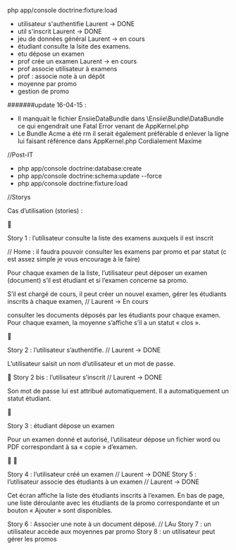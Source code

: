 php app/console doctrine:fixture:load

- utilisateur s'authentifie Laurent -> DONE
- util s'inscrit Laurent -> DONE 
- jeu de données général  Laurent -> en cours
- étudiant consulte la lsite des examens. 
- etu dépose un examen
- prof crée un examen Laurent -> en cours 
- prof associe utilisateur à examens
- prof : associe note à un dépôt 
- moyenne par promo
- gestion de promo

#######update 16-04-15 :

- Il manquait le fichier EnsiieDataBundle dans \Ensiie\Bundle\DataBundle ce qui engendrait une Fatal Error venant de AppKernel.php
- Le Bundle Acme a été rm il serait également préférable d enlever la ligne lui faisant référence dans AppKernel.php 
Cordialement Maxime

//Post-IT

- php app/console doctrine:database:create
- php app/console doctrine:schema:update --force
- php app/console doctrine:fixture:load

//Storys

Cas d’utilisation (stories) :



Story 1 : l’utilisateur consulte la liste des examens auxquels il est inscrit

// Home : il faudra pouvoir consulter les examens par promo et par statut (c est assez simple je vous encourage à le faire)

Pour chaque examen de la liste, l’utilisateur peut déposer un examen (document) s’il est étudiant et
si l’examen concerne sa promo. 

S’il est chargé de cours, il peut créer un nouvel examen, gérer les
étudiants inscrits à chaque examen, // Laurent -> En cours

consulter les documents déposés par les étudiants pour chaque
examen. Pour chaque examen, la moyenne s’affiche s’il a un statut « clos ».



Story 2 : l’utilisateur s’authentifie. // Laurent -> DONE 

L’utilisateur saisit un nom d’utilisateur et un mot de passe.

 Story 2 bis : l’utilisateur s’inscrit // Laurent -> DONE 

Son mot de passe lui est attribué automatiquement. Il a automatiquement un statut étudiant.



Story 3 : étudiant dépose un examen

Pour un examen donné et autorisé, l’utilisateur dépose un fichier word ou PDF correspondant à sa
« copie » d’examen.




Story 4 : l’utilisateur créé un examen // Laurent -> DONE 
Story 5 : l’utilisateur associe des étudiants à un examen // Laurent -> DONE 

Cet écran affiche la liste des étudiants inscrits à l’examen. En bas de page, une liste déroulante avec
les étudiants de la promo correspondante et un bouton « Ajouter » sont disponibles.

Story 6 : Associer une note à un document déposé. // LAu
Story 7 : un utilisateur accède aux moyennes par promo
Story 8 : un utilisateur peut gérer les promos